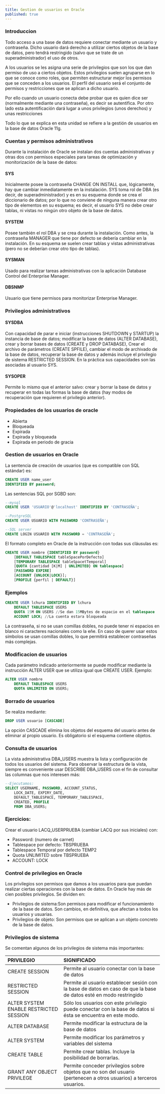 ```yaml
---
title: Gestion de usuarios en Oracle
published: true
---
```


### [](#header-3)Introduccion

Todo acceso a una base de datos requiere conectar mediante un usuario y contraseña. Dicho usuario dará derecho a utilizar ciertos objetos de la base de datos, pero tendrá restringido (salvo que se trate de un superadministrador) el uso de otros.

A los usuarios se les asigna una serie de privilegios que son los que dan permiso de uso a ciertos objetos. Estos privilegios suelen agruparse en lo que se conoce como roles, que permiten estructurar mejor los permisos que se conceden a los usuarios. El perfil del usuario será el conjunto de permisos y restricciones que se aplican a dicho usuario.

Por ello cuando un usuario conecta debe probar que es quien dice ser (normalmente mediante una contraseña), es decir se autentifica. Por otro lado esta autentificación dará lugar a unos privilegios (unos derechos) y unas restricciones

Todo lo que se explica en esta unidad se refiere a la gestión de usuarios en la base de datos Oracle 11g.

### [](#header-3)Cuentas y permisos administrativos

Durante la instalación de Oracle se instalan dos cuentas administrativas y otras dos con permisos especiales para tareas de optimización y monitorización de la base de datos:

#### [](#header-4)SYS 

Inicialmente posee la contraseña CHANGE ON INSTALL que, lógicamente, hay que cambiar inmediatamente en la instalación. SYS toma rol de DBA (es decir, de superadministrador) y es en su esquema donde se crea el diccionario de datos; por lo que no conviene de ninguna manera crear otro tipo de elementos en su esquema; es decir, el usuario SYS no debe crear tablas, ni vistas no ningún otro objeto de la base de datos.

#### [](#header-4)SYSTEM

Posee también el rol DBA y se crea durante la instalación. Como antes, la contraseña MANAGER que tiene por defecto se debería cambiar en la instalación. En su esquema se suelen crear tablas y vistas administrativas (pero no se deberían crear otro tipo de tablas).

#### [](#header-4)SYSMAN

Usado para realizar tareas administrativas con la aplicación Database Control del Enterprise Manager.

#### [](#header-4)DBSNMP 

Usuario que tiene permisos para monitorizar Enterprise Manager.

### [](#header-3)Privilegios administrativos

#### [](#header-4)SYSDBA 

Con capacidad de parar e iniciar (instrucciones SHUTDOWN y STARTUP) la instancia de base de datos; modificar la base de datos (ALTER DATABASE), crear y borrar bases de datos (CREATE y DROP DATABASE), Crear el archivo de parámetros (CREATE SPFILE), cambiar el modo de archivado de la base de datos, recuperar la base de datos y además incluye el privilegio de sistema RESTRICTED SESSION. En la práctica sus capacidades son las asociadas al usuario SYS.

#### [](#header-4)SYSOPER

Permite lo mismo que el anterior salvo: crear y borrar la base de datos y recuperar en todas las formas la base de datos (hay modos de recuperación que requieren el privilegio anterior).

### [](#header-3)Propiedades de los usuarios de oracle

*   Abierta
*   Bloqueada
*   Expirada
*   Expirada y bloqueada
*   Expirada en periodo de gracia

### [](#header-3)Gestion de usuarios en Oracle

La sentencia de creación de usuarios (que es compatible con SQL estándar) es:

```sql
CREATE USER name_user
IDENTIFIED BY password;
```

Las sentencias SQL por SGBD son: 

```sql
--mysql
CREATE USER 'USUARIO'@'localhost' IDENTIFIED BY 'CONTRASEÑA';

--PostgreSQL
CREATE USER USUARIO WITH PASSWORD 'CONTRASEÑA';

--SQL server
CREATE LOGIN USUARIO WITH PASSWORD = 'CONTRASEÑA';
```

El formato completo en Oracle de la instrucción con todas sus cláusulas es:

```sql
CREATE USER nombre {IDENTIFIED BY password}
    [DEFAULT TABLESPACE tableSpacePorDefecto]
    [TEMPORARY TABLESPACE tableSpacetTemporal]
    [QUOTA {cantidad [K|M] | UNLIMITED} ON tablespace]
    [PASSWORD EXPIRE]
    [ACCOUNT {UNLOCK|LOCK}];
    [PROFILE {perfil | DEFAULT}]
```

### [](#header-3)Ejemplos
```sql
CREATE USER lchura IDENTIFIED BY lchura 
    DEFAULT TABLESPACE USERS
    QUOTA 15M ON USERS //Se dan 15MBytes de espacio en el tablespace
    ACCOUNT LOCK; //La cuenta estara bloqueada
```
La contraseña, si no se usan comillas dobles, no puede tener ni espacios en blanco ni caracteres nacionales como la eñe. En caso de querer usar estos símbolos se usan comillas dobles, lo que permitirá establecer contraseñas más complejas.

### [](#header-3)Modificacion de usuarios

Cada parámetro indicado anteriormente se puede modificar mediante la instrucción ALTER USER que se utiliza igual que CREATE USER. 
Ejemplo:

```sql
ALTER USER nombre
    DEFAULT TABLESPACE USERS
    QUOTA UNLIMITED ON USERS;
```

### [](#header-3)Borrado de usuarios
Se realiza mediante:
```sql
DROP USER usuario [CASCADE]
```
 La opción CASCADE elimina los objetos del esquema del usuario antes de eliminar al propio usuario. Es obligatorio si el esquema contiene objetos.

### [](#header-3)Consulta de usuarios
La vista administrativa DBA_USERS muestra la lista y configuración de todos los usuarios del sistema. Para observar la estructura de la vista, siempre es conveniente usar DESCRIBE DBA_USERS con el fin de consultar las columnas que nos interesen más:
```sql
--Ejecutamos:
SELECT USERNAME, PASSWORD, ACCOUNT_STATUS, 
    LOCK_DATE, EXPIRY_DATE, 
    DEFAULT_TABLESPACE, TEMPORARY_TABLESPACE, 
    CREATED, PROFILE 
    FROM DBA_USERS;
```

### [](#header-3)Ejercicios:
Crear el usuario LACQ_USERPRUEBA (cambiar LACQ por sus iniciales) con:

*   Password: (numero de carnet)
*   Tablespace por defecto: TBSPRUEBA 
*   Tablespace Temporal por defecto TEMP2 
*   Quota UNLIMITED sobre TBSPRUEBA
*   ACCOUNT: LOCK

### [](#header-3)Control de privilegios en Oracle
Los privilegios son permisos que damos a los usuarios para que puedan realizar ciertas operaciones con la base de datos. En Oracle hay más de cien posibles privilegios. Se dividen en:
*   Privilegios de sistema:Son permisos para modificar el funcionamiento de la base de datos. Son cambios, en definitiva, que afectan a todos los usuarios y usuarias.
*   Privilegios de objeto: Son permisos que se aplican a un objeto concreto de la base de datos.

### [](#header-3)Privilegios de sistema
Se comentan algunos de los privilegios de sistema más importantes:

| PRIVILEGIO        | SIGNIFICADO       |
|:------------------|:------------------|
| CREATE SESSION     | Permite al usuario conectar con la base de datos|
| RESTRICTED SESSION | Permite al usuario establecer sesión con la base de datos en caso de que la base de datos esté en modo restringido|
| ALTER SYSTEM ENABLE RESTRICTED SESSION | Sólo los usuarios con este privilegio puede conectar con la base de datos si ésta se encuentra en este modo.|
| ALTER DATABASE    | Permite modificar la estructura de la base de datos |
| ALTER SYSTEM      | Permite modificar los parámetros y variables del sistema |
| CREATE TABLE      | Permite crear tablas. Incluye la posibilidad de borrarlas. |
| GRANT ANY OBJECT PRIVILEGE | Permite conceder privilegios sobre objetos que no son del usuario (pertenecen a otros usuarios) a terceros usuarios.|
